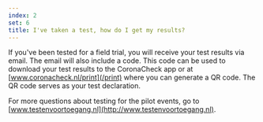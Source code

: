 ```yaml
---
index: 2
set: 6
title: I've taken a test, how do I get my results? 
---
```

If you've been tested for a field trial, you will receive your test results via email.
The email will also include a code. This code can be used to download your test results to the CoronaCheck app or at [www.coronacheck.nl/print](/print) where you can generate a QR code. The QR code serves as your test declaration. 

For more questions about testing for the pilot events, go to [www.testenvoortoegang.nl](http://www.testenvoortoegang.nl). 
